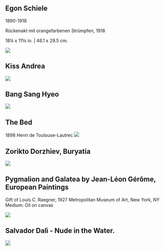 ## Egon Schiele 
1890-1918

Rückenakt mit orangefarbenen Strümpfen, 1918

18¼ x 11⅝ in. | 46.1 x 29.5 cm.

<img src="https://64.media.tumblr.com/8b63300e3451062d386569db1acdc2c6/a1398ffdc27817c0-b4/s2048x3072/113c7efc26c61a3a8e3a9d82221c0805bbe4326e.jpg">

## Kiss Andrea
<img src="https://64.media.tumblr.com/406ad0b401d4f57a7e7cab5c235fcc31/430449e058a0d271-ca/s500x750/7c141875d151488fca2086d52349ca143559f757.jpg">


## Bang Sang Hyeo
<img src="https://64.media.tumblr.com/dc24b08ad83779f96436d60adc166de1/98cc1642e9e605d0-eb/s400x600/b8ac4f1f425625bd38df7abbb717cd1b8b0e89ca.jpg">


## Τhe Βed
1898
Henri de Toulouse-Lautrec
<img src="https://64.media.tumblr.com/176fe16320a64117b8d26fe55a030213/b39a8e1a0ce999a3-a5/s500x750/e86e1f6333ba3f8ac74f37500e476fe2b65109dc.jpg">


## Zorikto Dorzhiev, Buryatia
<img src="https://64.media.tumblr.com/e3403a5a8ecefe75cff5555548b1dd40/b17cd2a2109f609b-18/s500x750/d8d659e86fd0de59ea959523c242b027e39774bf.jpg">


## Pygmalion and Galatea by Jean-Léon Gérôme, European Paintings
Gift of Louis C. Raegner, 1927 Metropolitan Museum of Art, New York, NY
Medium: Oil on canvas

<img src="https://64.media.tumblr.com/4c2ed3ef990ee25b7966c81cc7aaed78/e7402e6169ba281d-b7/s400x600/31ed11fd0230b7dd6e655333839e30a11973d195.jpg">

## Salvador Dalì - Nude in the Water.
<img src="https://64.media.tumblr.com/2f5c51435307c961692a0c0fc57f5549/c579d51e429fcacf-4e/s500x750/c9317a78dfcccc25b6cd2efdd6cccd3627386a34.jpg">
